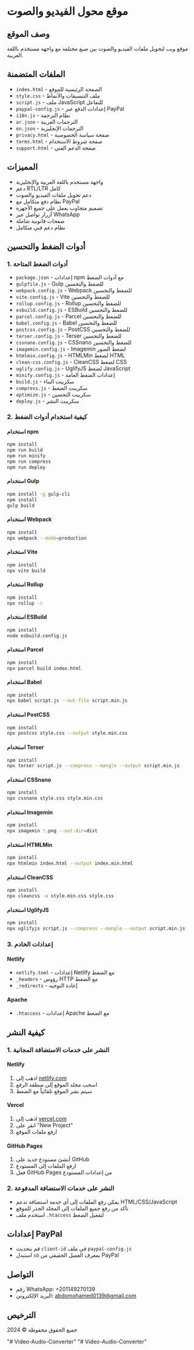 # موقع محول الفيديو والصوت

## وصف الموقع
موقع ويب لتحويل ملفات الفيديو والصوت بين صيغ مختلفة مع واجهة مستخدم باللغة العربية.

## الملفات المتضمنة
- `index.html` - الصفحة الرئيسية للموقع
- `style.css` - ملف التنسيقات والأنماط
- `script.js` - ملف JavaScript للتفاعل
- `paypal-config.js` - إعدادات الدفع عبر PayPal
- `i18n.js` - نظام الترجمة
- `ar.json` - الترجمات العربية
- `en.json` - الترجمات الإنجليزية
- `privacy.html` - صفحة سياسة الخصوصية
- `terms.html` - صفحة شروط الاستخدام
- `support.html` - صفحة الدعم الفني

## المميزات
- واجهة مستخدم باللغة العربية والإنجليزية
- دعم RTL/LTR كامل
- دعم تحويل ملفات الفيديو والصوت
- نظام دفع متكامل مع PayPal
- تصميم متجاوب يعمل على جميع الأجهزة
- أزرار تواصل عبر WhatsApp
- صفحات قانونية شاملة
- نظام دعم فني متكامل

## أدوات الضغط والتحسين

### 1. أدوات الضغط المتاحة
- `package.json` - إعدادات npm مع أدوات الضغط
- `gulpfile.js` - Gulp للضغط والتحسين
- `webpack.config.js` - Webpack للضغط والتحسين
- `vite.config.js` - Vite للضغط والتحسين
- `rollup.config.js` - Rollup للضغط والتحسين
- `esbuild.config.js` - ESBuild للضغط والتحسين
- `parcel.config.js` - Parcel للضغط والتحسين
- `babel.config.js` - Babel للضغط والتحسين
- `postcss.config.js` - PostCSS للضغط والتحسين
- `terser.config.js` - Terser للضغط والتحسين
- `cssnano.config.js` - CSSnano للضغط والتحسين
- `imagemin.config.js` - Imagemin لضغط الصور
- `htmlmin.config.js` - HTMLMin لضغط HTML
- `clean-css.config.js` - CleanCSS لضغط CSS
- `uglify.config.js` - UglifyJS لضغط JavaScript
- `minify.config.js` - إعدادات الضغط العامة
- `build.js` - سكريبت البناء
- `compress.js` - سكريبت الضغط
- `optimize.js` - سكريبت التحسين
- `deploy.js` - سكريبت النشر

### 2. كيفية استخدام أدوات الضغط

#### استخدام npm
```bash
npm install
npm run build
npm run minify
npm run compress
npm run deploy
```

#### استخدام Gulp
```bash
npm install -g gulp-cli
npm install
gulp build
```

#### استخدام Webpack
```bash
npm install
npx webpack --mode=production
```

#### استخدام Vite
```bash
npm install
npx vite build
```

#### استخدام Rollup
```bash
npm install
npx rollup -c
```

#### استخدام ESBuild
```bash
npm install
node esbuild.config.js
```

#### استخدام Parcel
```bash
npm install
npx parcel build index.html
```

#### استخدام Babel
```bash
npm install
npx babel script.js --out-file script.min.js
```

#### استخدام PostCSS
```bash
npm install
npx postcss style.css --output style.min.css
```

#### استخدام Terser
```bash
npm install
npx terser script.js --compress --mangle --output script.min.js
```

#### استخدام CSSnano
```bash
npm install
npx cssnano style.css style.min.css
```

#### استخدام Imagemin
```bash
npm install
npx imagemin *.png --out-dir=dist
```

#### استخدام HTMLMin
```bash
npm install
npx htmlmin index.html --output index.min.html
```

#### استخدام CleanCSS
```bash
npm install
npx cleancss -o style.min.css style.css
```

#### استخدام UglifyJS
```bash
npm install
npx uglifyjs script.js --compress --mangle --output script.min.js
```

### 3. إعدادات الخادم

#### Netlify
- `netlify.toml` - إعدادات Netlify مع الضغط
- `_headers` - رؤوس HTTP مع الضغط
- `_redirects` - إعادة التوجيه

#### Apache
- `.htaccess` - إعدادات Apache مع الضغط

## كيفية النشر

### 1. النشر على خدمات الاستضافة المجانية

#### Netlify
1. اذهب إلى [netlify.com](https://netlify.com)
2. اسحب مجلد الموقع إلى منطقة الرفع
3. سيتم نشر الموقع تلقائياً مع الضغط

#### Vercel
1. اذهب إلى [vercel.com](https://vercel.com)
2. انقر على "New Project"
3. ارفع ملفات الموقع

#### GitHub Pages
1. أنشئ مستودع جديد على GitHub
2. ارفع الملفات إلى المستودع
3. فعل GitHub Pages من إعدادات المستودع

### 2. النشر على خدمات الاستضافة المدفوعة
- يمكن رفع الملفات إلى أي خدمة استضافة تدعم HTML/CSS/JavaScript
- تأكد من رفع جميع الملفات إلى المجلد الجذر للموقع
- استخدم ملف `.htaccess` لتفعيل الضغط

## إعدادات PayPal
- قم بتحديث `client-id` في ملف `paypal-config.js`
- استبدل `sb` بمعرف العميل الحقيقي من PayPal

## التواصل
- رقم WhatsApp: +201149270139
- البريد الإلكتروني: abdomohamed0139@gmail.com

## الترخيص
جميع الحقوق محفوظة © 2024

"# Video-Audio-Converter" 
"# Video-Audio-Converter" 
